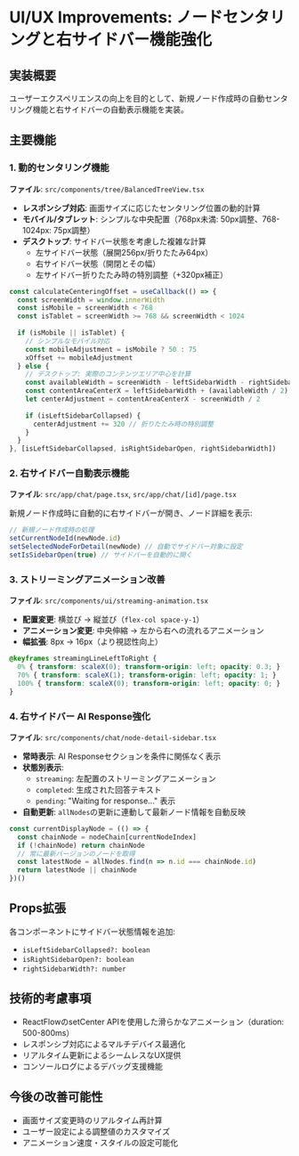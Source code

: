 # UI/UX Improvements: ノードセンタリングと右サイドバー機能強化

## 実装概要
ユーザーエクスペリエンスの向上を目的として、新規ノード作成時の自動センタリング機能と右サイドバーの自動表示機能を実装。

## 主要機能

### 1. 動的センタリング機能
**ファイル**: `src/components/tree/BalancedTreeView.tsx`

- **レスポンシブ対応**: 画面サイズに応じたセンタリング位置の動的計算
- **モバイル/タブレット**: シンプルな中央配置（768px未満: 50px調整、768-1024px: 75px調整）
- **デスクトップ**: サイドバー状態を考慮した複雑な計算
  - 左サイドバー状態（展開256px/折りたたみ64px）
  - 右サイドバー状態（開閉とその幅）
  - 左サイドバー折りたたみ時の特別調整（+320px補正）

```typescript
const calculateCenteringOffset = useCallback(() => {
  const screenWidth = window.innerWidth
  const isMobile = screenWidth < 768
  const isTablet = screenWidth >= 768 && screenWidth < 1024
  
  if (isMobile || isTablet) {
    // シンプルなモバイル対応
    const mobileAdjustment = isMobile ? 50 : 75
    xOffset += mobileAdjustment
  } else {
    // デスクトップ: 実際のコンテンツエリア中心を計算
    const availableWidth = screenWidth - leftSidebarWidth - rightSidebarWidth_actual
    const contentAreaCenterX = leftSidebarWidth + (availableWidth / 2)
    let centerAdjustment = contentAreaCenterX - screenWidth / 2
    
    if (isLeftSidebarCollapsed) {
      centerAdjustment += 320 // 折りたたみ時の特別調整
    }
  }
}, [isLeftSidebarCollapsed, isRightSidebarOpen, rightSidebarWidth])
```

### 2. 右サイドバー自動表示機能
**ファイル**: `src/app/chat/page.tsx`, `src/app/chat/[id]/page.tsx`

新規ノード作成時に自動的に右サイドバーが開き、ノード詳細を表示:
```typescript
// 新規ノード作成時の処理
setCurrentNodeId(newNode.id)
setSelectedNodeForDetail(newNode) // 自動でサイドバー対象に設定
setIsSidebarOpen(true) // サイドバーを自動的に開く
```

### 3. ストリーミングアニメーション改善
**ファイル**: `src/components/ui/streaming-animation.tsx`

- **配置変更**: 横並び → 縦並び（`flex-col space-y-1`）
- **アニメーション変更**: 中央伸縮 → 左から右への流れるアニメーション
- **幅拡張**: 8px → 16px（より視認性向上）

```css
@keyframes streamingLineLeftToRight {
  0% { transform: scaleX(0); transform-origin: left; opacity: 0.3; }
  70% { transform: scaleX(1); transform-origin: left; opacity: 1; }
  100% { transform: scaleX(0); transform-origin: left; opacity: 0; }
}
```

### 4. 右サイドバー AI Response強化
**ファイル**: `src/components/chat/node-detail-sidebar.tsx`

- **常時表示**: AI Responseセクションを条件に関係なく表示
- **状態別表示**:
  - `streaming`: 左配置のストリーミングアニメーション
  - `completed`: 生成された回答テキスト
  - `pending`: "Waiting for response..." 表示
- **自動更新**: `allNodes`の更新に連動して最新ノード情報を自動反映

```typescript
const currentDisplayNode = (() => {
  const chainNode = nodeChain[currentNodeIndex]
  if (!chainNode) return chainNode
  // 常に最新バージョンのノードを取得
  const latestNode = allNodes.find(n => n.id === chainNode.id)
  return latestNode || chainNode
})()
```

## Props拡張
各コンポーネントにサイドバー状態情報を追加:
- `isLeftSidebarCollapsed?: boolean`
- `isRightSidebarOpen?: boolean`  
- `rightSidebarWidth?: number`

## 技術的考慮事項
- ReactFlowのsetCenter APIを使用した滑らかなアニメーション（duration: 500-800ms）
- レスポンシブ対応によるマルチデバイス最適化
- リアルタイム更新によるシームレスなUX提供
- コンソールログによるデバッグ支援機能

## 今後の改善可能性
- 画面サイズ変更時のリアルタイム再計算
- ユーザー設定による調整値のカスタマイズ
- アニメーション速度・スタイルの設定可能化